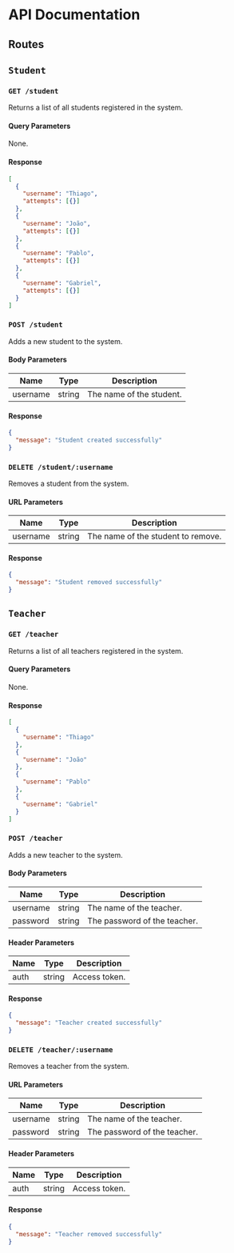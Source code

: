 # API Documentation

## Routes

## `Student`

### `GET /student`

Returns a list of all students registered in the system.

#### Query Parameters

None.

#### Response

```json
[
  {
    "username": "Thiago",
    "attempts": [{}]
  },
  {
    "username": "João",
    "attempts": [{}]
  },
  {
    "username": "Pablo",
    "attempts": [{}]
  },
  {
    "username": "Gabriel",
    "attempts": [{}]
  }
]
```

### `POST /student`

Adds a new student to the system.

#### Body Parameters

| Name     | Type   | Description              |
| -------- | ------ | ------------------------ |
| username | string | The name of the student. |

#### Response

```json
{
  "message": "Student created successfully"
}
```

### `DELETE /student/:username`

Removes a student from the system.

#### URL Parameters

| Name     | Type   | Description                        |
| -------- | ------ | ---------------------------------- |
| username | string | The name of the student to remove. |

#### Response

```json
{
  "message": "Student removed successfully"
}
```

## `Teacher`

### `GET /teacher`

Returns a list of all teachers registered in the system.

#### Query Parameters

None.

#### Response

```json
[
  {
    "username": "Thiago"
  },
  {
    "username": "João"
  },
  {
    "username": "Pablo"
  },
  {
    "username": "Gabriel"
  }
]
```

### `POST /teacher`

Adds a new teacher to the system.

#### Body Parameters

| Name     | Type   | Description                  |
| -------- | ------ | ---------------------------- |
| username | string | The name of the teacher.     |
| password | string | The password of the teacher. |

#### Header Parameters

| Name | Type   | Description   |
| ---- | ------ | ------------- |
| auth | string | Access token. |

#### Response

```json
{
  "message": "Teacher created successfully"
}
```

### `DELETE /teacher/:username`

Removes a teacher from the system.

#### URL Parameters

| Name     | Type   | Description                  |
| -------- | ------ | ---------------------------- |
| username | string | The name of the teacher.     |
| password | string | The password of the teacher. |

#### Header Parameters

| Name | Type   | Description   |
| ---- | ------ | ------------- |
| auth | string | Access token. |

#### Response

```json
{
  "message": "Teacher removed successfully"
}
```
